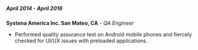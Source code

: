 ##### April 2014 - April 2016

__Systena America Inc. San Mateo, CA__ - *QA Engineer*
- Performed quality assurance test on Android mobile phones and fiercely checked for UI/UX issues with preloaded applications.